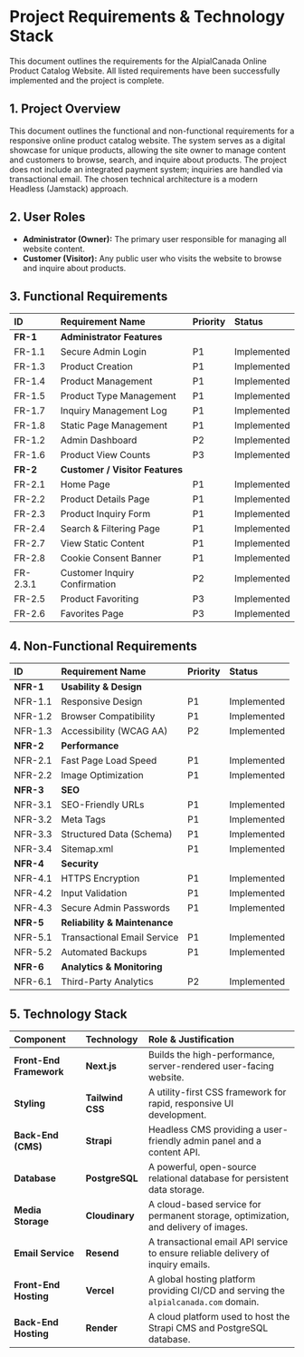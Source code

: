 # Project Requirements & Technology Stack

This document outlines the requirements for the AlpialCanada Online Product Catalog Website. All listed requirements have been successfully implemented and the project is complete.

## 1. Project Overview

This document outlines the functional and non-functional requirements for a responsive online product catalog website. The system serves as a digital showcase for unique products, allowing the site owner to manage content and customers to browse, search, and inquire about products. The project does not include an integrated payment system; inquiries are handled via transactional email. The chosen technical architecture is a modern Headless (Jamstack) approach.

## 2. User Roles

- **Administrator (Owner):** The primary user responsible for managing all website content.
- **Customer (Visitor):** Any public user who visits the website to browse and inquire about products.

## 3. Functional Requirements

| ID       | Requirement Name                | Priority | Status      |
| :------- | :------------------------------ | :------- | :---------- |
| **FR-1** | **Administrator Features**      |          |             |
| FR-1.1   | Secure Admin Login              | P1       | Implemented |
| FR-1.3   | Product Creation                | P1       | Implemented |
| FR-1.4   | Product Management              | P1       | Implemented |
| FR-1.5   | Product Type Management         | P1       | Implemented |
| FR-1.7   | Inquiry Management Log          | P1       | Implemented |
| FR-1.8   | Static Page Management          | P1       | Implemented |
| FR-1.2   | Admin Dashboard                 | P2       | Implemented |
| FR-1.6   | Product View Counts             | P3       | Implemented |
| **FR-2** | **Customer / Visitor Features** |          |             |
| FR-2.1   | Home Page                       | P1       | Implemented |
| FR-2.2   | Product Details Page            | P1       | Implemented |
| FR-2.3   | Product Inquiry Form            | P1       | Implemented |
| FR-2.4   | Search & Filtering Page         | P1       | Implemented |
| FR-2.7   | View Static Content             | P1       | Implemented |
| FR-2.8   | Cookie Consent Banner           | P1       | Implemented |
| FR-2.3.1 | Customer Inquiry Confirmation   | P2       | Implemented |
| FR-2.5   | Product Favoriting              | P3       | Implemented |
| FR-2.6   | Favorites Page                  | P3       | Implemented |

## 4. Non-Functional Requirements

| ID        | Requirement Name              | Priority | Status      |
| :-------- | :---------------------------- | :------- | :---------- |
| **NFR-1** | **Usability & Design**        |          |             |
| NFR-1.1   | Responsive Design             | P1       | Implemented |
| NFR-1.2   | Browser Compatibility         | P1       | Implemented |
| NFR-1.3   | Accessibility (WCAG AA)       | P2       | Implemented |
| **NFR-2** | **Performance**               |          |             |
| NFR-2.1   | Fast Page Load Speed          | P1       | Implemented |
| NFR-2.2   | Image Optimization            | P1       | Implemented |
| **NFR-3** | **SEO**                       |          |             |
| NFR-3.1   | SEO-Friendly URLs             | P1       | Implemented |
| NFR-3.2   | Meta Tags                     | P1       | Implemented |
| NFR-3.3   | Structured Data (Schema)      | P1       | Implemented |
| NFR-3.4   | Sitemap.xml                   | P1       | Implemented |
| **NFR-4** | **Security**                  |          |             |
| NFR-4.1   | HTTPS Encryption              | P1       | Implemented |
| NFR-4.2   | Input Validation              | P1       | Implemented |
| NFR-4.3   | Secure Admin Passwords        | P1       | Implemented |
| **NFR-5** | **Reliability & Maintenance** |          |             |
| NFR-5.1   | Transactional Email Service   | P1       | Implemented |
| NFR-5.2   | Automated Backups             | P1       | Implemented |
| **NFR-6** | **Analytics & Monitoring**    |          |             |
| NFR-6.1   | Third-Party Analytics         | P2       | Implemented |

## 5. Technology Stack

| Component               | Technology       | Role & Justification                                                                 |
| :---------------------- | :--------------- | :----------------------------------------------------------------------------------- |
| **Front-End Framework** | **Next.js**      | Builds the high-performance, server-rendered user-facing website.                    |
| **Styling**             | **Tailwind CSS** | A utility-first CSS framework for rapid, responsive UI development.                  |
| **Back-End (CMS)**      | **Strapi**       | Headless CMS providing a user-friendly admin panel and a content API.                |
| **Database**            | **PostgreSQL**   | A powerful, open-source relational database for persistent data storage.             |
| **Media Storage**       | **Cloudinary**   | A cloud-based service for permanent storage, optimization, and delivery of images.   |
| **Email Service**       | **Resend**       | A transactional email API service to ensure reliable delivery of inquiry emails.     |
| **Front-End Hosting**   | **Vercel**       | A global hosting platform providing CI/CD and serving the `alpialcanada.com` domain. |
| **Back-End Hosting**    | **Render**       | A cloud platform used to host the Strapi CMS and PostgreSQL database.                |
